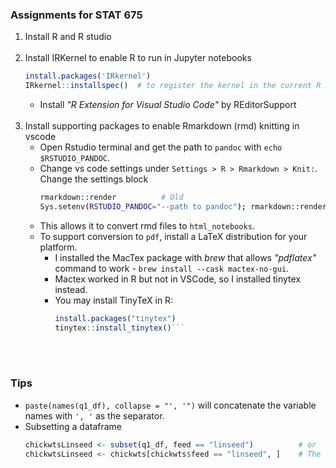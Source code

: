 ### Assignments for STAT 675
1. Install R and R studio <br><br>
2. Install IRKernel to enable R to run in Jupyter notebooks
    ```r
    install.packages('IRkernel')
    IRkernel::installspec()  # to register the kernel in the current R installation
    ```
    - Install *"R Extension for Visual Studio Code"* by REditorSupport
    <br><br>
3. Install supporting packages to enable Rmarkdown (rmd) knitting in vscode
    - Open Rstudio terminal and get the path to `pandoc` with `echo $RSTUDIO_PANDOC`.
    - Change vs code settings under `Settings > R > Rmarkdown > Knit:`. Change the settings block
        ```bash
        rmarkdown::render          # Old
        Sys.setenv(RSTUDIO_PANDOC="--path to pandoc"); rmarkdown::render # New
        ```
    - This allows it to convert rmd files to `html_notebooks`. 
    - To support conversion to `pdf`, install a LaTeX distribution for your platform.
        - I installed the MacTex package with *brew* that allows *"pdflatex"* command to work - `brew install --cask mactex-no-gui`.
        - Mactex worked in R but not in VSCode, so I installed tinytex instead.
        - You may install TinyTeX in R: 
            ```r
            install.packages("tinytex")
            tinytex::install_tinytex()```
    <br><br>

### Tips
- `paste(names(q1_df), collapse = "', '")` will concatenate the variable names with `', '` as the separator.
- Subsetting a dataframe
    ```R
    chickwtsLinseed <- subset(q1_df, feed == "linseed")          # or
    chickwtsLinseed <- chickwts[chickwts$feed == "linseed", ]    # The comma MUST not be ommitted
    ```

